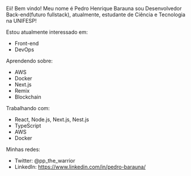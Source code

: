 Eii! Bem vindo! Meu nome é Pedro Henrique Barauna sou Desenvolvedor Back-end(futuro fullstack), atualmente, estudante de Ciência e Tecnologia na UNIFESP!

Estou atualmente interessado em:
- Front-end
- DevOps

Aprendendo sobre:
- AWS
- Docker
- Next.js
- Remix
- Blockchain

Trabalhando com:

- React, Node.js, Next.js, Nest.js
- TypeScript
- AWS
- Docker

Minhas redes:
- Twitter: @pp_the_warrior
- LinkedIn: https://www.linkedin.com/in/pedro-barauna/
